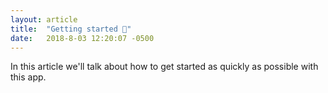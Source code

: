 ```yaml
---
layout: article
title:  "Getting started 🎉"
date:   2018-8-03 12:20:07 -0500
---
```


In this article we'll talk about how to get started as quickly as possible with this app. 
